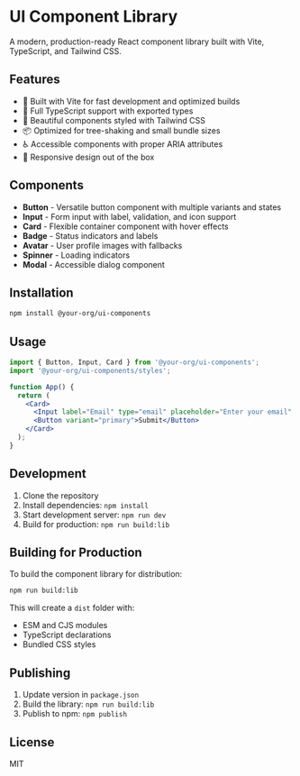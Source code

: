 # UI Component Library

A modern, production-ready React component library built with Vite, TypeScript, and Tailwind CSS.

## Features

- 🚀 Built with Vite for fast development and optimized builds
- 💪 Full TypeScript support with exported types
- 🎨 Beautiful components styled with Tailwind CSS
- 📦 Optimized for tree-shaking and small bundle sizes
- ♿ Accessible components with proper ARIA attributes
- 📱 Responsive design out of the box

## Components

- **Button** - Versatile button component with multiple variants and states
- **Input** - Form input with label, validation, and icon support
- **Card** - Flexible container component with hover effects
- **Badge** - Status indicators and labels
- **Avatar** - User profile images with fallbacks
- **Spinner** - Loading indicators
- **Modal** - Accessible dialog component

## Installation

```bash
npm install @your-org/ui-components
```

## Usage

```jsx
import { Button, Input, Card } from '@your-org/ui-components';
import '@your-org/ui-components/styles';

function App() {
  return (
    <Card>
      <Input label="Email" type="email" placeholder="Enter your email" />
      <Button variant="primary">Submit</Button>
    </Card>
  );
}
```

## Development

1. Clone the repository
2. Install dependencies: `npm install`
3. Start development server: `npm run dev`
4. Build for production: `npm run build:lib`

## Building for Production

To build the component library for distribution:

```bash
npm run build:lib
```

This will create a `dist` folder with:
- ESM and CJS modules
- TypeScript declarations
- Bundled CSS styles

## Publishing

1. Update version in `package.json`
2. Build the library: `npm run build:lib`
3. Publish to npm: `npm publish`

## License

MIT